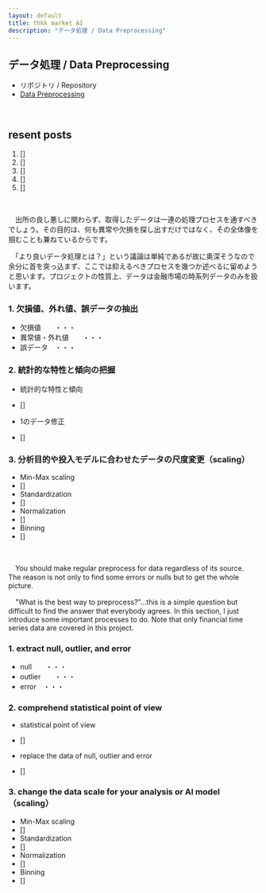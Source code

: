 ```yaml
---
layout: default
title: thkk market AI
description: "データ処理 / Data Preprocessing"
---
```


## **データ処理 / Data Preprocessing**

- リポジトリ / Repository
 - [Data Preprocessing](https://thkkmarketai.github.io/datapreprocessing)

&emsp;

## **resent posts**
1. []
2. []
3. []
4. []
5. []

&emsp;

　出所の良し悪しに関わらず、取得したデータは一連の処理プロセスを通すべきでしょう。その目的は、何も異常や欠損を探し出すだけではなく、その全体像を掴むことも兼ねているからです。

　「より良いデータ処理とは？」という議論は単純であるが故に奥深そうなので余分に首を突っ込まず、ここでは抑えるべきプロセスを幾つか述べるに留めようと思います。プロジェクトの性質上、データは金融市場の時系列データのみを扱います。

### **1. 欠損値、外れ値、誤データの抽出**

 - 欠損値　　・・・
 - 異常値・外れ値　　・・・
 - 誤データ　・・・

### **2. 統計的な特性と傾向の把握**

 - 統計的な特性と傾向
  - []

 - 1のデータ修正
  - []

### **3. 分析目的や投入モデルに合わせたデータの尺度変更（scaling）**

 - Min-Max scaling
  - []
 - Standardization
  - []
 - Normalization
  - []
 - Binning
  - []

&emsp;

　You should make regular preprocess for data regardless of its source. The reason is not only to find some errors or nulls but to get the whole picture.

　"What is the best way to preprocess?"...this is a simple question but difficult to find the answer that everybody agrees. In this section, I just introduce some important processes to do. Note that only financial time series data are covered in this project.

### **1. extract null, outlier, and error**

 - null　　・・・
 - outlier　　・・・
 - error　・・・

### **2. comprehend statistical point of view**

 - statistical point of view
  - []

 - replace the data of null, outlier and error
  - []

### **3. change the data scale for your analysis or AI model（scaling）**

 - Min-Max scaling
  - []
 - Standardization
  - []
 - Normalization
  - []
 - Binning
  - []

